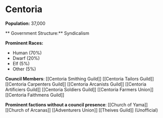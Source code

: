 # Centoria

 **Population:** 37,000

** Government Structure:** Syndicalism

**Prominent Races:** 
- Human (70%)
- Dwarf (20%)
- Elf (5%)
- Other (5%)

**Council Members**:
 [[Centoria Smithing Guild]]
 [[Centoria Tailors Guild]]
  [[Centoria Carpenters Guild]]
 [[Centoria Arcanists Guild]]
 [[Centoria Artificiers Guild]]
 [[Centoria Soldiers Guild]]
 [[Centoria Farmers Union]]
[[Centoria Faithmens Guild]] 

**Prominent factions without a council presence**:
[[Church of Yama]]
[[Church of Arcanas]]
[[Adventurers Union]]
[[Theives Guild]] (Unofficial)



